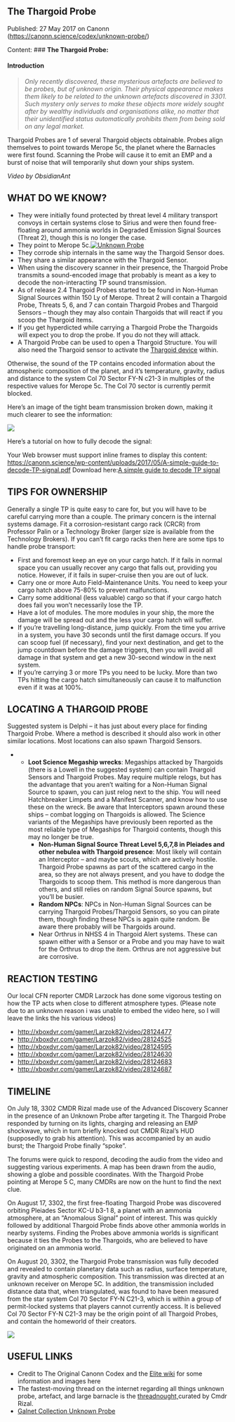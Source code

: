 ## The Thargoid Probe

Published: 27 May 2017 on Canonn (https://canonn.science/codex/unknown-probe/)

Content: ### **The Thargoid Probe:**

#### **Introduction**

> 
> *Only recently discovered, these mysterious artefacts are believed to be probes, but of unknown origin. Their physical appearance makes them likely to be related to the unknown artefacts discovered in 3301. Such mystery only serves to make these objects more widely sought after by wealthy individuals and organisations alike, no matter that their unidentified status automatically prohibits them from being sold on any legal market.*

Thargoid Probes are 1 of several Thargoid objects obtainable. Probes align themselves to point towards Merope 5c, the planet where the Barnacles were first found. Scanning the Probe will cause it to emit an EMP and a burst of noise that will temporarily shut down your ships system.

*Video by ObsidianAnt*

## **WHAT DO WE KNOW?**

- They were initially found protected by threat level 4 military transport convoys in certain systems close to Sirius and were then found free-floating around ammonia worlds in Degraded Emission Signal Sources (Threat 2), though this is no longer the case.
- They point to Merope 5c.[![Unknown Probe](https://canonn.science/wp-content/uploads/2017/04/unknown_probe-300x169.jpg)](https://canonn.science/wp-content/uploads/2017/04/unknown_probe.jpg)
- They corrode ship internals in the same way the Thargoid Sensor does.
- They share a similar appearance with the Thargoid Sensor.
- When using the discovery scanner in their presence, the Thargoid Probe transmits a sound-encoded image that probably is meant as a key to decode the non-interacting TP sound transmission.
- As of release 2.4 Thargoid Probes started to be found in Non-Human Signal Sources within 150 Ly of Merope. Threat 2 will contain a Thargoid Probe, Threats 5, 6, and 7 can contain Thargoid Probes and Thargoid Sensors – though they may also contain Thargoids that will react if you scoop the Thargoid items.
- If you get hyperdicted while carrying a Thargoid Probe the Thargoids will expect you to drop the probe. If you do not they will attack.
- A Thargoid Probe can be used to open a Thargoid Structure. You will also need the Thargoid sensor to activate the [Thargoid device](https://canonn.science/codex/the-unknown-device/) within.

Otherwise, the sound of the TP contains encoded information about the atmospheric composition of the planet, and it’s temperature, gravity, radius and distance to the system Col 70 Sector FY-N c21-3 in multiples of the respective values for Merope 5c. The Col 70 sector is currently permit blocked.

Here’s an image of the tight beam transmission broken down, making it much clearer to see the information:

[![](https://canonn.science/wp-content/uploads/2017/05/Transmission-1024x548.png)](https://canonn.science/wp-content/uploads/2017/05/A-simple-guide-to-decode-TP-signal.pdf)

Here’s a tutorial on how to fully decode the signal:

Your Web browser must support inline frames to display this content: https://canonn.science/wp-content/uploads/2017/05/A-simple-guide-to-decode-TP-signal.pdf
Download here:[A simple guide to decode TP signal](https://canonn.science/wp-content/uploads/2017/05/A-simple-guide-to-decode-TP-signal.pdf)

## **TIPS FOR OWNERSHIP**

Generally a single TP is quite easy to care for, but you will have to be careful carrying more than a couple. The primary concern is the internal systems damage. Fit a corrosion-resistant cargo rack (CRCR) from Professor Palin or a Technology Broker (larger size is available from the Technology Brokers). If you can’t fit cargo racks then here are some tips to handle probe transport:

- First and foremost keep an eye on your cargo hatch. If it fails in normal space you can usually recover any cargo that falls out, providing you notice. However, if it fails in super-cruise then you are out of luck.
- Carry one or more Auto Field-Maintenance Units. You need to keep your cargo hatch above 75-80% to prevent malfunctions.
- Carry some additional (less valuable) cargo so that if your cargo hatch does fail you won’t necessarily lose the TP.
- Have a lot of modules. The more modules in your ship, the more the damage will be spread out and the less your cargo hatch will suffer.
- If you’re travelling long-distance, jump quickly. From the time you arrive in a system, you have 30 seconds until the first damage occurs. If you can scoop fuel (if necessary), find your next destination, and get to the jump countdown before the damage triggers, then you will avoid all damage in that system and get a new 30-second window in the next system.
- If you’re carrying 3 or more TPs you need to be lucky. More than two TPs hitting the cargo hatch simultaneously can cause it to malfunction even if it was at 100%.

## **LOCATING A THARGOID PROBE**

Suggested system is Delphi – it has just about every place for finding Thargoid Probe. Where a method is described it should also work in other similar locations. Most locations can also spawn Thargoid Sensors.

- - **Loot Science Megaship wrecks**: Megaships attacked by Thargoids (there is a Lowell in the suggested system) can contain Thargoid Sensors and Thargoid Probes. May require multiple relogs, but has the advantage that you aren’t waiting for a Non-Human Signal Source to spawn, you can just relog next to the ship. You will need Hatchbreaker Limpets and a Manifest Scanner, and know how to use these on the wreck. Be aware that Interceptors spawn around these ships – combat logging on Thargoids is allowed. The Science variants of the Megaships have previously been reported as the most reliable type of Megaships for Thargoid contents, though this may no longer be true.
    - **Non-Human Signal Source Threat Level 5,6,7,8 in Pleiades and other nebulea with Thargoid presence**: Most likely will contain an Interceptor – and maybe scouts, which are actively hostile. Thargoid Probe spawns as part of the scattered cargo in the area, so they are not always present, and you have to dodge the Thargoids to scoop them. This method is more dangerous than others, and still relies on random Signal Source spawns, but you’ll be busier.
    - **Random NPCs**: NPCs in Non-Human Signal Sources can be carrying Thargoid Probes/Thargoid Sensors, so you can pirate them, though finding these NPCs is again quite random. Be aware there probably will be Thargoids around.
    - Near Orthrus in NHSS 4 in Thargoid Alert systems. These can spawn either with a Sensor or a Probe and you may have to wait for the Orthrus to drop the item. Orthrus are not aggressive but are corrosive.

## **REACTION TESTING**

Our local CFN reporter CMDR Larzock has done some vigorous testing on how the TP acts when close to different atmosphere types. (Please note due to an unknown reason i was unable to embed the video here, so I will leave the links the his various videos)

- http://xboxdvr.com/gamer/Larzok82/video/28124477
- http://xboxdvr.com/gamer/Larzok82/video/28124525
- http://xboxdvr.com/gamer/Larzok82/video/28124595
- http://xboxdvr.com/gamer/Larzok82/video/28124630
- http://xboxdvr.com/gamer/Larzok82/video/28124683
- http://xboxdvr.com/gamer/Larzok82/video/28124687

## **TIMELINE**

On July 18, 3302 CMDR Rizal made use of the Advanced Discovery Scanner in the presence of an Unknown Probe after targeting it. The Thargoid Probe responded by turning on its lights, charging and releasing an EMP shockwave, which in turn briefly knocked out CMDR Rizal’s HUD (supposedly to grab his attention). This was accompanied by an audio burst; the Thargoid Probe finally “spoke”.

The forums were quick to respond, decoding the audio from the video and suggesting various experiments. A map has been drawn from the audio, showing a globe and possible coordinates. With the Thargoid Probe pointing at Merope 5 C, many CMDRs are now on the hunt to find the next clue.

On August 17, 3302, the first free-floating Thargoid Probe was discovered orbiting Pleiades Sector KC-U b3-1 8, a planet with an ammonia atmosphere, at an “Anomalous Signal” point of interest. This was quickly followed by additional Thargoid Probe finds above other ammonia worlds in nearby systems. Finding the Probes above ammonia worlds is significant because it ties the Probes to the Thargoids, who are believed to have originated on an ammonia world.

On August 20, 3302, the Thargoid Probe transmission was fully decoded and revealed to contain planetary data such as radius, surface temperature, gravity and atmospheric composition. This transmission was directed at an unknown receiver on Merope 5C. In addition, the transmission included distance data that, when triangulated, was found to have been measured from the star system Col 70 Sector FY-N C21-3, which is within a group of permit-locked systems that players cannot currently access. It is believed Col 70 Sector FY-N C21-3 may be the origin point of all Thargoid Probes, and contain the homeworld of their creators.

[![](https://canonn.science/wp-content/uploads/2017/05/trans-768x462.jpg)](https://canonn.science/wp-content/uploads/2017/05/trans.jpg)

## **USEFUL LINKS**

- Credit to The Original Canonn Codex and the [Elite wiki](http://elite-dangerous.wikia.com/wiki/Unknown_Probe) for some information and images here
- The fastest-moving thread on the internet regarding all things unknown probe, artefact, and large barnacle is the [threadnought,](https://forums.frontier.co.uk/threads/alien-archeology-and-other-mysteries-thread-9-the-canonn.300054/#post-4672191)curated by Cmdr Rizal.
- [Galnet Collection Unknown Probe](http://ed.frank-heinrich.net/index.php?title=Galnet_Collection_Unknown_Probe)